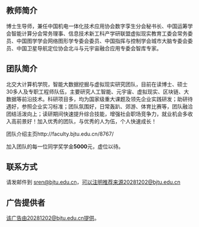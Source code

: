 

## 教师简介

博士生导师，兼任中国机电一体化技术应用协会数字孪生分会秘书长、中国运筹学会智能计算分会常务理事、信息技术新工科产学研联盟虚拟现实教育工委会常务委员、中国图学学会网络图形学专委会委员、中国指挥与控制学会城市大脑专委会委员、中国卫星导航定位协会北斗与元宇宙融合应用专委会智库专家。

## 团队简介

北交大计算机学院，智能大数据挖掘与虚拟现实研究团队，目前在读博士、硕士30多人及专职工程师队伍，主要研究人工智能、元宇宙、虚拟现实、区块链、大数据等前沿技术。科研项目多，均为国家级重大课题及领先企业实践研发；助研待遇好，参照企业实习标准；团队氛围好，日常轰趴、郊游、体育比赛等，团队融洽团结活泼向上；读研期间快速提升综合技能，增强社会职场竞争力，就业机会多收入高前景好！加入优秀的团队，与优秀的人为伍，个人快速成长！

团队介绍主页http://faculty.bjtu.edu.cn/8767/

加入团队的每一位同学奖学金**5000**元，虚位以待。

## 联系方式

请发邮件到 sren@bjtu.edu.cn，可以注明推荐来源20281202@bjtu.edu.cn

## 广告提供者

该广告由20281202@bjtu.edu.cn提供。